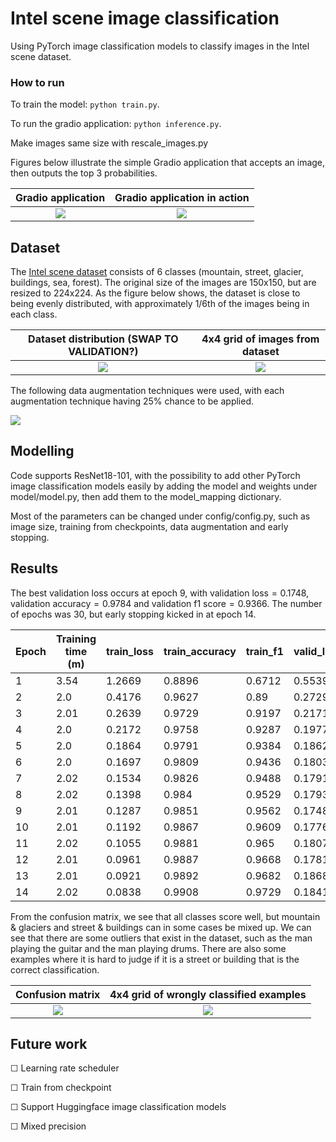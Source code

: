 # Intel scene image classification
Using PyTorch image classification models to classify images in the Intel scene dataset.

### How to run
To train the model:
```python train.py```.

To run the gradio application:
```python inference.py```.


Make images same size with rescale_images.py

Figures below illustrate the simple Gradio application that accepts an image, then outputs the top 3 probabilities. 

Gradio application           |  Gradio application in action
:-------------------------------------------:|:-----------------------------------:
![](examples/figures/gradio1.png)  |![](examples/figures/gradio2.png)


## Dataset
The [Intel scene dataset]((https://www.kaggle.com/datasets/puneet6060/intel-image-classification)) consists of 6 classes (mountain, street, glacier, buildings, sea, forest). The original size of the images are 150x150, but are resized to 224x224. As the figure below shows, the dataset is close to being evenly distributed, with approximately 1/6th of the images being in each class.


Dataset distribution (SWAP TO VALIDATION?)                  |  4x4 grid of images from dataset
:-------------------------------------------:|:-----------------------------------:
![](examples/figures/data_distribution.png)  |![](examples/figures/image_4x4.png)


The following data augmentation techniques were used, with each augmentation technique having 25% chance to be applied. 

![](examples/figures/data_aug.png)

## Modelling
Code supports ResNet18-101, with the possibility to add other PyTorch image classification models easily by adding the model and weights under model/model.py, then add them to the model_mapping dictionary. 

Most of the parameters can be changed under config/config.py, such as image size, training from checkpoints, data augmentation and early stopping.


## Results
The best validation loss occurs at epoch 9, with $\text{validation loss}=0.1748$, $\text{validation accuracy}=0.9784$ and $\text{validation f1 score}=0.9366$. The number of epochs was 30, but early stopping kicked in at epoch 14.

|Epoch|Training time (m)|train_loss|train_accuracy|train_f1|valid_loss|valid_accuracy|valid_f1|
|-----|-----------------|----------|--------------|--------|----------|--------------|--------|
|1    |3.54             |1.2669    |0.8896        |0.6712  |0.5539    |0.9632        |0.8921  |
|2    |2.0              |0.4176    |0.9627        |0.89    |0.2729    |0.9718        |0.9172  |
|3    |2.01             |0.2639    |0.9729        |0.9197  |0.2171    |0.9733        |0.9214  |
|4    |2.0              |0.2172    |0.9758        |0.9287  |0.1977    |0.9748        |0.9255  |
|5    |2.0              |0.1864    |0.9791        |0.9384  |0.1862    |0.9764        |0.9307  |
|6    |2.0              |0.1697    |0.9809        |0.9436  |0.1803    |0.9776        |0.9342  |
|7    |2.02             |0.1534    |0.9826        |0.9488  |0.1791    |0.9777        |0.9342  |
|8    |2.02             |0.1398    |0.984         |0.9529  |0.1793    |0.977         |0.9322  |
|9    |2.01             |0.1287    |0.9851        |0.9562  |0.1748    |0.9784        |0.9366  |
|10   |2.01             |0.1192    |0.9867        |0.9609  |0.1776    |0.9794        |0.9393  |
|11   |2.02             |0.1055    |0.9881        |0.965   |0.1807    |0.9788        |0.9372  |
|12   |2.01             |0.0961    |0.9887        |0.9668  |0.1781    |0.9799        |0.9405  |
|13   |2.01             |0.0921    |0.9892        |0.9682  |0.1868    |0.9778        |0.9342  |
|14   |2.02             |0.0838    |0.9908        |0.9729  |0.1841    |0.979         |0.9379  |



From the confusion matrix, we see that all classes score well, but mountain & glaciers and street & buildings can in some cases be mixed up. We can see that there are some outliers that exist in the dataset, such as the man playing the guitar and the man playing drums. There are also some examples where it is hard to judge if it is a street or building that is the correct classification.

Confusion matrix                  |  4x4 grid of wrongly classified examples
:-------------------------------------------:|:-----------------------------------:
![](examples/figures/conf_matrix.png)  |![](examples/figures/wrong_class.png)


## Future work

&#x2610; Learning rate scheduler

&#x2610; Train from checkpoint

&#x2610; Support Huggingface image classification models

&#x2610; Mixed precision